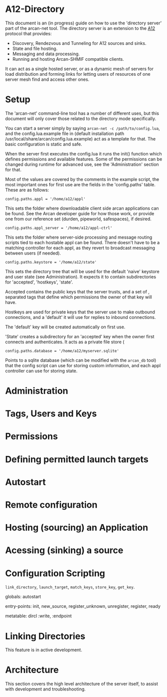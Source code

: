 A12-Directory
=============

This document is an (in progress) guide on how to use the 'directory server'
part of the arcan-net tool. The directory server is an extension to the
[A12](a12.md) protocol that provides:

 * Discovery, Rendezvous and Tunneling for A12 sources and sinks.
 * State and file hosting.
 * Messaging and data processing.
 * Running and hosting Arcan-SHMIF compatible clients.

It can act as a single hosted server, or as a dynamic mesh of servers for load
distribution and forming links for letting users of resources of one server
mesh find and access other ones.

Setup
=====

The 'arcan-net' command-line tool has a number of different uses, but this document will
only cover those related to the directory mode specifically.

You can start a server simply by saying `arcan-net -c /path/to/config.lua`, and the
config.lua.example file in (default installation path /usr/local/share/arcan/config.lua.example)
act as a template for that. The basic configuration is static and safe.

When the server first executes the config.lua it runs the init() function which defines
permissions and available features. Some of the permissions can be changed during runtime
for advanced use, see the 'Administration' section for that.

Most of the values are covered by the comments in the example script, the most important
ones for first use are the fields in the 'config.paths' table. These are as follows:

    config.paths.appl = '/home/a12/appl'

This sets the folder where downloadable client side arcan applications can be
found. See the Arcan developer guide for how those work, or provide one from
our reference set (durden, pipeworld, safespaces), if desired.

    config.paths.appl_server = '/home/a12/appl-ctrl'

This sets the folder where server-side processing and message routing scripts
tied to each hostable appl can be found. There doesn't have to be a matching
controller for each appl, as they revert to broadcast messaging between users
(if needed).

    config.paths.keystore = '/home/a12/state'

This sets the directory tree that will be used for the default 'naive' keystore
and user state (see Administration). It expects it to contain subdirectories
for 'accepted', 'hostkeys', 'state'.

Accepted contains the public keys that the server trusts, and a set of , separated
tags that define which permissions the owner of that key will have.

Hostkeys are used for private keys that the server use to make outbound
connections, and a 'default' it will use for replies to inbound connections.

The 'default' key will be created automatically on first use.

'State' creates a subdirectory for an 'accepted' key when the owner first connects
and authenticates. It acts as a private file store (

    config.paths.database = '/home/a12/myserver.sqlite'

Points to a sqlite database (which can be modified with the `arcan_db` tool)
that the config script can use for storing custom information, and each appl
controller can use for storing state.

Administration
==============

# Tags, Users and Keys
# Permissions
# Defining permitted launch targets
# Autostart
# Remote configuration

Hosting (sourcing) an Application
=================================

Acessing (sinking) a source
===========================

Configuration Scripting
=======================

 `link_directory`, `launch_target`, `match_keys`, `store_key`, `get_key`.

globals: autostart

entry-points: init, new_source, register_unknown, unregister, register, ready

metatable: dircl :write, :endpoint

Linking Directories
===================

This feature is in active development.

Architecture
============

This section covers the high level architecture of the server itself, to assist
with development and troubleshooting.
